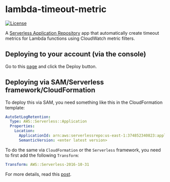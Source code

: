 # lambda-timeout-metric

[![License](https://img.shields.io/badge/License-Apache%200.1.0-blue.svg)](LICENSE)

A [Serverless Application Repository](https://serverlessrepo.aws.amazon.com) app that automatically create timeout metrics for Lambda functions using CloudWatch metric filters.

## Deploying to your account (via the console)

Go to this [page](https://serverlessrepo.aws.amazon.com/applications/arn:aws:serverlessrepo:us-east-1:374852340823:applications~lambda-timeout-metric) and click the Deploy button.

## Deploying via SAM/Serverless framework/CloudFormation

To deploy this via SAM, you need something like this in the CloudFormation template:

```yml
AutoSetLogRetention:
  Type: AWS::Serverless::Application
  Properties:
    Location:
      ApplicationId: arn:aws:serverlessrepo:us-east-1:374852340823:applications/lambda-timeout-metric
      SemanticVersion: <enter latest version>
```

To do the same via `CloudFormation` or the `Serverless` framework, you need to first add the following `Transform`:

```yml
Transform: AWS::Serverless-2016-10-31
```

For more details, read this [post](https://theburningmonk.com/2019/05/how-to-include-serverless-repository-apps-in-serverless-yml/).
